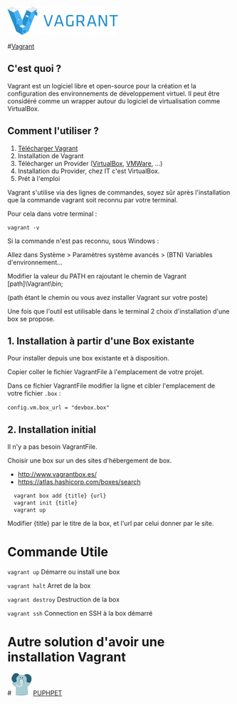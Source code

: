 ![Logo Vagrant](https://github.com/IT-2015/Vagrant/blob/master/logo_vagrant.png)

#[Vagrant](https://www.vagrantup.com/)

## C'est quoi ?

Vagrant est un logiciel libre et open-source pour la création et la configuration des environnements de développement virtuel. Il peut être considéré comme un wrapper autour du logiciel de virtualisation comme VirtualBox.

## Comment l'utiliser ?

1. [Télécharger Vagrant](https://www.vagrantup.com/downloads.html)
2. Installation de Vagrant
3. Télécharger un Provider ([VirtualBox](https://www.virtualbox.org/), [VMWare](http://www.vmware.com/), ...)
4. Installation du Provider, chez IT c'est VirtualBox.
5. Prét à l'emploi

Vagrant s'utilise via des lignes de commandes, soyez sûr après l'installation que la commande vagrant soit reconnu par votre terminal.

Pour cela dans votre terminal :
```term
vagrant -v
```

Si la commande n'est pas reconnu, sous Windows :

Allez dans Système > Paramètres système avancés > (BTN) Variables d'environnement...

Modifier la valeur du PATH en rajoutant le chemin de Vagrant [path]\Vagrant\bin;

(path étant le chemin ou vous avez installer Vagrant sur votre poste)

Une fois que l'outil est utilisable dans le terminal 2 choix d'installation d'une box se propose.

## 1. Installation à partir d'une Box existante
Pour installer depuis une box existante et à disposition.

Copier coller le fichier VagrantFile à l'emplacement de votre projet. 

Dans ce fichier VagrantFile modifier la ligne et cibler l'emplacement de votre fichier `.box` : 

`config.vm.box_url = "devbox.box"`

## 2. Installation initial
Il n'y a pas besoin VagrantFile.

Choisir une box sur un des sites d'hébergement de box.
 - http://www.vagrantbox.es/
 - https://atlas.hashicorp.com/boxes/search


```term
  vagrant box add {title} {url}
  vagrant init {title}
  vagrant up
```

Modifier {title} par le titre de la box, et l'url par celui donner par le site.

# Commande Utile

`vagrant up` Démarre ou install une box

`vagrant halt` Arret de la box

`vagrant destroy` Destruction de la box

`vagrant ssh` Connection en SSH à la box démarré

# Autre solution d'avoir une installation Vagrant


#![Logo-puphpet](https://github.com/IT-2015/Vagrant/blob/master/logo-puphpet.png) [PUPHPET](https://puphpet.com/) 

